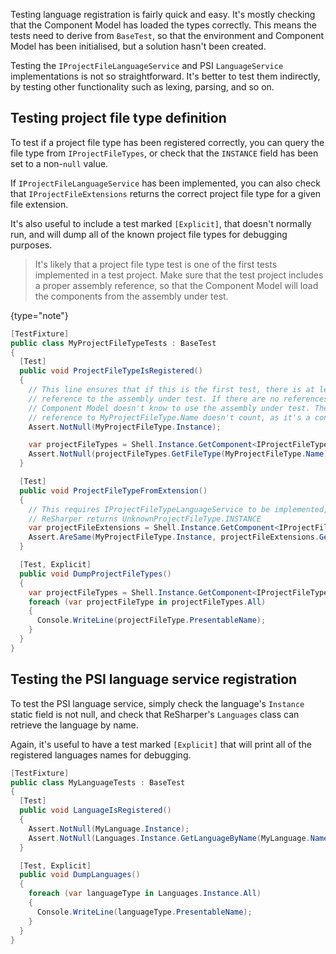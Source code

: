 [//]: # (title: Testing)

Testing language registration is fairly quick and easy. It's mostly checking that the Component Model has loaded the types correctly. This means the tests need to derive from `BaseTest`, so that the environment and Component Model has been initialised, but a solution hasn't been created.

Testing the `IProjectFileLanguageService` and PSI `LanguageService` implementations is not so straightforward. It's better to test them indirectly, by testing other functionality such as lexing, parsing, and so on.

## Testing project file type definition

To test if a project file type has been registered correctly, you can query the file type from `IProjectFileTypes`, or check that the `INSTANCE` field has been set to a non-`null` value.

If `IProjectFileLanguageService` has been implemented, you can also check that `IProjectFileExtensions` returns the correct project file type for a given file extension.

It's also useful to include a test marked `[Explicit]`, that doesn't normally run, and will dump all of the known project file types for debugging purposes.

 >  It's likely that a project file type test is one of the first tests implemented in a test project. Make sure that the test project includes a proper assembly reference, so that the Component Model will load the components from the assembly under test.
 >
 {type="note"}

```csharp
[TestFixture]
public class MyProjectFileTypeTests : BaseTest
{
  [Test]
  public void ProjectFileTypeIsRegistered()
  {
    // This line ensures that if this is the first test, there is at least one
    // reference to the assembly under test. If there are no references, the
    // Component Model doesn't know to use the assembly under test. The
    // reference to MyProjectFileType.Name doesn't count, as it's a const.
    Assert.NotNull(MyProjectFileType.Instance);

    var projectFileTypes = Shell.Instance.GetComponent<IProjectFileTypes>();
    Assert.NotNull(projectFileTypes.GetFileType(MyProjectFileType.Name));
  }

  [Test]
  public void ProjectFileTypeFromExtension()
  {
    // This requires IProjectFileTypeLanguageService to be implemented, otherwise
    // ReSharper returns UnknownProjectFileType.INSTANCE
    var projectFileExtensions = Shell.Instance.GetComponent<IProjectFileExtensions>();
    Assert.AreSame(MyProjectFileType.Instance, projectFileExtensions.GetFileType(MyProjectFileType.MY_EXTENSION));
  }

  [Test, Explicit]
  public void DumpProjectFileTypes()
  {
    var projectFileTypes = Shell.Instance.GetComponent<IProjectFileTypes>();
    foreach (var projectFileType in projectFileTypes.All)
    {
      Console.WriteLine(projectFileType.PresentableName);
    }
  }
}
```

## Testing the PSI language service registration

To test the PSI language service, simply check the language's `Instance` static field is not null, and check that ReSharper's `Languages` class can retrieve the language by name.

Again, it's useful to have a test marked `[Explicit]` that will print all of the registered languages names for debugging.

```csharp
[TestFixture]
public class MyLanguageTests : BaseTest
{
  [Test]
  public void LanguageIsRegistered()
  {
    Assert.NotNull(MyLanguage.Instance);
    Assert.NotNull(Languages.Instance.GetLanguageByName(MyLanguage.Name));
  }

  [Test, Explicit]
  public void DumpLanguages()
  {
    foreach (var languageType in Languages.Instance.All)
    {
      Console.WriteLine(languageType.PresentableName);
    }
  }
}
```
